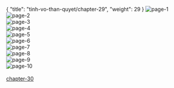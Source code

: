 { "title": "tinh-vo-than-quyet/chapter-29", "weight": 29 }
<img src="tinh-vo-than-quyet_0029_01-d3b9432fda4a6f056bf57a4eff607ffe.webp" alt="page-1" origin="https://3.bp.blogspot.com/-HHmwx6Q58GI/WGcm2kWo_lI/AAAAAAAMc-o/RcvzudZcEv8/s0/Tinh-Vo-Than-Quyet-Chapter-29-P-2.jpg"><br/>
<img src="tinh-vo-than-quyet_0029_02-b306144cec37bfb51544d5775b6f5be2.webp" alt="page-2" origin="https://3.bp.blogspot.com/-X4PB_EZTkGg/WGcm3laAJ2I/AAAAAAAMc-s/Woo_UpsuZ30/s0/Tinh-Vo-Than-Quyet-Chapter-29-P-3.jpg"><br/>
<img src="tinh-vo-than-quyet_0029_03-304efc8fe0cd90ab6c59282317d3be8d.webp" alt="page-3" origin="https://3.bp.blogspot.com/-lAyXet_vbiU/WGcm4R_O2nI/AAAAAAAMc-w/_qQGaJMTXUQ/s0/Tinh-Vo-Than-Quyet-Chapter-29-P-4.jpg"><br/>
<img src="tinh-vo-than-quyet_0029_04-45e7c5a5b729f19bb67d1dfdfdb00922.webp" alt="page-4" origin="https://3.bp.blogspot.com/-OE0SWRBkeEE/WGcm5hyWsqI/AAAAAAAMc-0/Ed8J-dvsAts/s0/Tinh-Vo-Than-Quyet-Chapter-29-P-5.jpg"><br/>
<img src="tinh-vo-than-quyet_0029_05-010a59ab2e06a000febf42135ec260e9.webp" alt="page-5" origin="https://3.bp.blogspot.com/-OOT3tqReQoQ/WGcm6nRgtEI/AAAAAAAMc-4/CsKir_8BtIs/s0/Tinh-Vo-Than-Quyet-Chapter-29-P-6.jpg"><br/>
<img src="tinh-vo-than-quyet_0029_06-bd9da5d22fd57292be887f7b2d458d9a.webp" alt="page-6" origin="https://3.bp.blogspot.com/-lVXy7be-hVQ/WGcm7dhm7OI/AAAAAAAMc-8/bp2_iuP_v24/s0/Tinh-Vo-Than-Quyet-Chapter-29-P-7.jpg"><br/>
<img src="tinh-vo-than-quyet_0029_07-4fc8ed4f5cebfb80e3a670007466407c.webp" alt="page-7" origin="https://3.bp.blogspot.com/-9v8JoYptSB4/WGcm8PcldJI/AAAAAAAMc_A/XN1WKfViVYk/s0/Tinh-Vo-Than-Quyet-Chapter-29-P-8.jpg"><br/>
<img src="tinh-vo-than-quyet_0029_08-87be066a61037a634e7d0371c4539b95.webp" alt="page-8" origin="https://3.bp.blogspot.com/-_YbMixEtc5c/WGcm9W9LldI/AAAAAAAMc_E/DOtrOpShQ6s/s0/Tinh-Vo-Than-Quyet-Chapter-29-P-9.jpg"><br/>
<img src="tinh-vo-than-quyet_0029_09-a087d55982f86ec24635ace5e71e8ffa.webp" alt="page-9" origin="https://3.bp.blogspot.com/-fa6ki6hig-s/WGcm-CG8DwI/AAAAAAAMc_I/g6ZDOMkRr5c/s0/Tinh-Vo-Than-Quyet-Chapter-29-P-10.jpg"><br/>
<img src="tinh-vo-than-quyet_0029_10-b8e724f41c25db78c46a8b9132ea7f5d.webp" alt="page-10" origin="https://3.bp.blogspot.com/-Z_IbdOnD1FM/WGcm_HiaopI/AAAAAAAMc_M/BrQJJDqlzNk/s0/Tinh-Vo-Than-Quyet-Chapter-29-P-11.jpg"><br/>
<br/><a class="nextchap" href="/tinh-vo-than-quyet/chapter-30">chapter-30</a>
